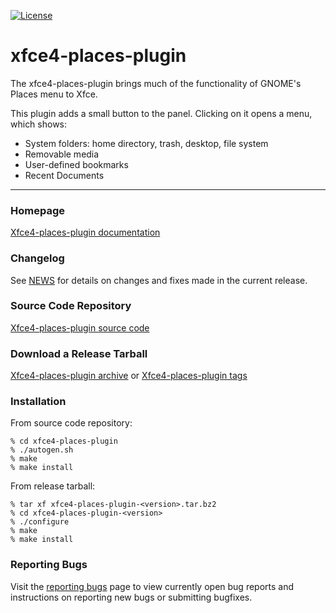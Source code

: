 [![License](https://img.shields.io/badge/License-GPL%20v2-blue.svg)](https://gitlab.xfce.org/panel-plugins/xfce4-places-plugin/-/blob/master/COPYING)

# xfce4-places-plugin

The xfce4-places-plugin brings much of the functionality of GNOME's Places menu to Xfce.

This plugin adds a small button to the panel. Clicking on it opens a menu, which shows:
* System folders: home directory, trash, desktop, file system
* Removable media
* User-defined bookmarks
* Recent Documents

----

### Homepage

[Xfce4-places-plugin documentation](https://docs.xfce.org/panel-plugins/xfce4-places-plugin)

### Changelog

See [NEWS](https://gitlab.xfce.org/panel-plugins/xfce4-places-plugin/-/blob/master/NEWS) for details on changes and fixes made in the current release.

### Source Code Repository

[Xfce4-places-plugin source code](https://gitlab.xfce.org/panel-plugins/xfce4-places-plugin)

### Download a Release Tarball

[Xfce4-places-plugin archive](https://archive.xfce.org/src/panel-plugins/xfce4-places-plugin)
    or
[Xfce4-places-plugin tags](https://gitlab.xfce.org/panel-plugins/xfce4-places-plugin/-/tags)

### Installation

From source code repository: 

    % cd xfce4-places-plugin
    % ./autogen.sh
    % make
    % make install

From release tarball:

    % tar xf xfce4-places-plugin-<version>.tar.bz2
    % cd xfce4-places-plugin-<version>
    % ./configure
    % make
    % make install

### Reporting Bugs

Visit the [reporting bugs](https://docs.xfce.org/panel-plugins/xfce4-places-plugin/bugs) page to view currently open bug reports and instructions on reporting new bugs or submitting bugfixes.

